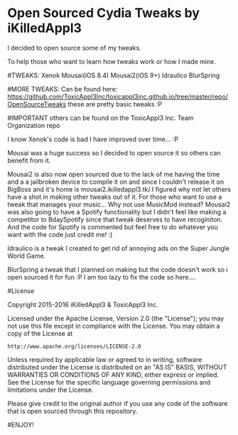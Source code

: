 # Open Sourced Cydia Tweaks by iKilledAppl3
 
 I decided to open source some of my tweaks.

 To help those who want to learn how tweaks work or how I made mine.

#TWEAKS:
Xenok
Mousai(iOS 8.4)
Mousai2(iOS 9+)
Idraulico 
BlurSpring

#MORE TWEAKS:
Can be found here: https://github.com/ToxicAppl3Inc/toxicappl3inc.github.io/tree/master/repo/OpenSourceTweaks
these are pretty basic tweaks :P

#IMPORTANT
others can be found on the ToxicAppl3 Inc. Team Organization repo 

I know Xenok's code is bad I have improved over time... :P 

Mousai was a huge success so I decided to open source it so others can benefit from it.

Mousai2 is also now open sourced due to the lack of me having the time and a a jailbroken device to compile it on and since I couldn't release it on BigBoss and it's home is mousai2.ikilledappl3.tk/ I figured why not let others have a shot in making other tweaks out of it. 
For those who want to use a tweak that manages your music... Why not use MusicMod instead? 
Mousai2 was also going to have a Spotify functionality but I didn't feel like making a competitor to BdaySpotify since that tweak deserves to have recoginiton. And the code for Spotify is commented but feel free to do whatever you want with the code just credit me! :)

Idraulico is a tweak I created to get rid of annoying ads on the Super Jungle World Game.

BlurSpring a tweak that I planned on making but the code doesn't work so i open sourced it for fun :P I am too lazy to fix the code so here....

#License

Copyright 2015-2016 iKilledAppl3 & ToxicAppl3 Inc.

Licensed under the Apache License, Version 2.0 (the "License");
you may not use this file except in compliance with the License.
You may obtain a copy of the License at

    http://www.apache.org/licenses/LICENSE-2.0

Unless required by applicable law or agreed to in writing, software
distributed under the License is distributed on an "AS IS" BASIS,
WITHOUT WARRANTIES OR CONDITIONS OF ANY KIND, either express or implied.
See the License for the specific language governing permissions and
limitations under the License.

Please give credit to the original author if you use any code of the software that is open sourced through this repository.

#ENJOY!

